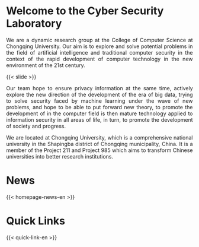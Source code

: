 # Welcome to the Cyber Security Laboratory

<p style="text-align:justify">
We are a dynamic research group at the College of Computer Science at Chongqing University. Our aim is to explore and solve potential problems in the field of artificial intelligence and traditional computer security in the context of the rapid development of computer technology in the new environment of the 21st century.
</p>

{{< slide >}}

<p style="text-align:justify">
Our team hope to ensure privacy information at the same time, actively explore the new direction of the development of the era of big data, trying to solve security faced by machine learning under the wave of new problems, and hope to be able to put forward new theory, to promote the development of in the computer field is then mature technology applied to information security in all areas of life, in turn, to promote the development of society and progress.
</p>

<p style="text-align:justify">
We are located at Chongqing University, which is a comprehensive national university in the Shapingba district of Chongqing municipality, China. It is a member of the Project 211 and Project 985 which aims to transform Chinese universities into better research institutions.
</p>

# News

{{< homepage-news-en >}}

# Quick Links

{{< quick-link-en >}}
